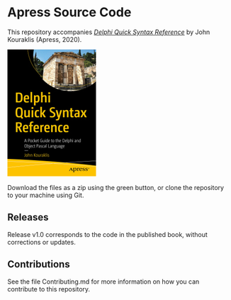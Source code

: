 # Apress Source Code

This repository accompanies [*Delphi Quick Syntax Reference*](https://www.apress.com/9781484261118) by John Kouraklis (Apress, 2020).

[comment]: #cover
![Cover image](9781484261118.jpg)

Download the files as a zip using the green button, or clone the repository to your machine using Git.

## Releases

Release v1.0 corresponds to the code in the published book, without corrections or updates.

## Contributions

See the file Contributing.md for more information on how you can contribute to this repository.